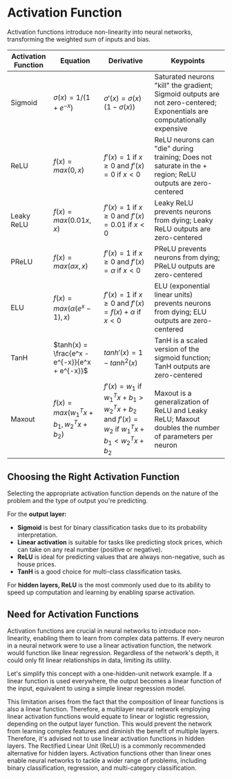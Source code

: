 # Activation Function
Activation functions introduce non-linearity into neural networks, transforming the weighted sum of inputs and bias. 

| Activation Function | Equation | Derivative | Keypoints |
| ------------------- | -------- | ---------- | -------- |
| Sigmoid | $σ(x) = 1 / (1 + e^{-x})$ | $σ'(x) = σ(x)(1 - σ(x))$ | Saturated neurons "kill" the gradient; Sigmoid outputs are not zero-centered; Exponentials are computationally expensive |
| ReLU | $f(x) = max(0,x)$ | $f'(x) = 1$ if $x \geq 0$ and $f'(x) = 0$ if $x < 0$ | ReLU neurons can "die" during training; Does not saturate in the + region; ReLU outputs are zero-centered |
| Leaky ReLU | $f(x) = max(0.01x,x)$ | $f'(x) = 1$ if $x \geq 0$ and $f'(x) = 0.01$ if $x < 0$ | Leaky ReLU prevents neurons from dying; Leaky ReLU outputs are zero-centered |
| PReLU | $f(x) = max(\alpha x,x)$ | $f'(x) = 1$ if $x \geq 0$ and $f'(x) = \alpha$ if $x < 0$ | PReLU prevents neurons from dying; PReLU outputs are zero-centered |
| ELU | $f(x) = max(\alpha(e^x - 1),x)$ | $f'(x) = 1$ if $x \geq 0$ and $f'(x) = f(x) + \alpha$ if $x < 0$ | ELU (exponential linear units) prevents neurons from dying; ELU outputs are zero-centered |
| TanH | $tanh(x) = \frac{e^x - e^{-x}}{e^x + e^{-x}}$ | $tanh'(x) = 1 - tanh^2(x)$ | TanH is a scaled version of the sigmoid function; TanH outputs are zero-centered | Squishes outputs to the range (-1,1) |
| Maxout | $f(x) = max(w_1^T x + b_1, w_2^T x + b_2)$ | $f'(x) = w_1$ if $w_1^T x + b_1 > w_2^T x + b_2$ and $f'(x) = w_2$ if $w_1^T x + b_1 < w_2^T x + b_2$ | Maxout is a generalization of ReLU and Leaky ReLU; Maxout doubles the number of parameters per neuron |


## Choosing the Right Activation Function
Selecting the appropriate activation function depends on the nature of the problem and the type of output you're predicting.

For the **output layer:**

- **Sigmoid** is best for binary classification tasks due to its probability interpretation.
- **Linear activation** is suitable for tasks like predicting stock prices, which can take on any real number (positive or negative).
- **ReLU** is ideal for predicting values that are always non-negative, such as house prices.
- **TanH** is a good choice for multi-class classification tasks.

For **hidden layers, ReLU** is the most commonly used due to its ability to speed up computation and learning by enabling sparse activation.

## Need for Activation Functions
Activation functions are crucial in neural networks to introduce non-linearity, enabling them to learn from complex data patterns. If every neuron in a neural network were to use a linear activation function, the network would function like linear regression. Regardless of the network's depth, it could only fit linear relationships in data, limiting its utility. 

Let's simplify this concept with a one-hidden-unit network example. If a linear function is used everywhere, the output becomes a linear function of the input, equivalent to using a simple linear regression model.

This limitation arises from the fact that the composition of linear functions is also a linear function. Therefore, a multilayer neural network employing linear activation functions would equate to linear or logistic regression, depending on the output layer function. This would prevent the network from learning complex features and diminish the benefit of multiple layers. Therefore, it's advised not to use linear activation functions in hidden layers. The Rectified Linear Unit (ReLU) is a commonly recommended alternative for hidden layers. Activation functions other than linear ones enable neural networks to tackle a wider range of problems, including binary classification, regression, and multi-category classification.